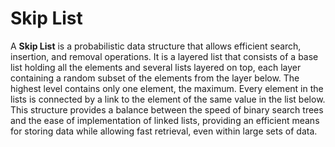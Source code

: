 # Skip List

A **Skip List** is a probabilistic data structure that allows efficient search, insertion, and removal operations. It is a layered list that consists of a base list holding all the elements and several lists layered on top, each layer containing a random subset of the elements from the layer below. The highest level contains only one element, the maximum. Every element in the lists is connected by a link to the element of the same value in the list below. This structure provides a balance between the speed of binary search trees and the ease of implementation of linked lists, providing an efficient means for storing data while allowing fast retrieval, even within large sets of data.